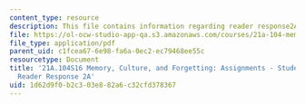 ```yaml
---
content_type: resource
description: This file contains information regarding reader response2A.
file: https://ol-ocw-studio-app-qa.s3.amazonaws.com/courses/21a-104-memory-culture-forgetting-spring-2016/1d62d9f0b2c303e882a6c32cfd378367_MIT21A_104S16_Response2A.pdf
file_type: application/pdf
parent_uid: c1fcea67-6e98-fa6a-0ec2-ec79468ee55c
resourcetype: Document
title: '21A.104S16 Memory, Culture, and Forgetting: Assignments - Student Example
  Reader Response 2A'
uid: 1d62d9f0-b2c3-03e8-82a6-c32cfd378367
---
```

